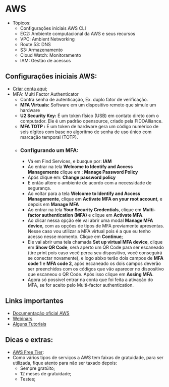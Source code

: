 # AWS
- Tópicos:
  - Configurações iniciais AWS CLI
  - EC2: Ambiente computacional da AWS e seus recursos 
  - VPC: Ambient Networking 
  - Route 53: DNS
  - S3: Armazenamento 
  - Cloud Watch: Monitoramento 
  - IAM: Gestão de acessos

## Configurações iniciais AWS:
- [Criar conta aqui](https://console.aws.amazon.com/);
- MFA: Multi Factor Authenticator
  - Contra senha de autenticação, Ex. duplo fator de verificação.
  - **MFA Virtuais:** Software em um dispositivo remoto que simule um hardware
  - **U2 Security Key:** É um token físico (USB) em contato direto com o computador. Ele é um padrão opensource, criado pela FIDOAlliance.
  - **MFA TOTP :** É um token de hardware gera um código numérico de seis dígitos com base no algoritmo de senha de uso único com marcação temporal (TOTP).
  - ### Configurando um MFA:
    - Vá em Find Services, e busque por: **IAM**
    - Ao entrar na tela **Welcome to Identify and Access Managemente** clique em : **Manage Password Policy**
    - Após clique em: **Change password policy**
    - E então altere o ambiente de acordo com a necessidade de segurança.
    - Ao voltar para a tela **Welcome to Identify and Access Managemente**, clique em **Activate MFA on your root account**, e depois em **Manage MFA**
    - Ao entrar na tela **Your Security Credentials**, clique em **Multi-factor authentication (MFA)** e clique em **Activate MFA**.
    - Ao clicar nessa opção ele vai abrir uma modal **Manage MFA device**, com as opções de tipos de MFA previamente apresentas. Nesse caso vou utilizar a MFA virtual pois é a que eu tenho acesso nesse momento. Clique em **Continue**;
    - Ele vai abrir uma tela chamada **Set up virtual MFA device**, clique em **Show QR Code**, será aperto um QR Code para ser escaneado (tire print pois caso você perca seu dispositivo, você conseguirá se conectar novamente), e logo abixo terão dois campos de **MFA code 1** e **MFA code 2**, após escaneado os dois campos deverão ser preenchidos com os códigos que vão aparecer no dispositivo que escaneou o QR Code. Após isso clique em **Assing MFA**.
    - Agora só possivel entrar na conta que foi feita a ativação do MFA, se for aceito pelo Multi-factor authentication.
## Links importantes
 - [Documentação oficial AWS](https://docs.aws.amazon.com/)
 - [Webinars](https://aws.amazon.com/pt/about-aws/events/)
 - [Alguns Tutoriais](https://aws.amazon.com/pt/getting-started/hands-on/?getting-started-all.sort-by=item.additionalFields.sortOrder&getting-started-all.sort-order=asc&awsf.getting-started-category=*all&awsf.getting-started-level=*all&awsf.getting-started-content-type=*all)
 
 ## Dicas e extras:
 - [AWS Free Tier](https://aws.amazon.com/pt/free/?trk=c9dcfe7b-33fc-4345-b0c3-77b810bbd58c&sc_channel=ps&ef_id=Cj0KCQjw8e-gBhD0ARIsAJiDsaW0WMm9KlDYhElMKdfWBlwaAI2O_p_eUiX1c9jnp7jG0gPNVSn9jAsaAmYAEALw_wcB:G:s&s_kwcid=AL!4422!3!454435137261!e!!g!!aws%20free%20tier!10758390156!106168762716&all-free-tier.sort-by=item.additionalFields.SortRank&all-free-tier.sort-order=asc&awsf.Free%20Tier%20Types=*all&awsf.Free%20Tier%20Categories=*all):
  - Como vários tipos de serviços a AWS tem faixas de gratuidade, para ser utilizada, fique atento para não ser taxado depois:
    - Sempre gratúito;
    - 12 meses de gratuidade;
    - Testes;
